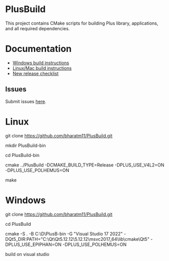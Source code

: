 # PlusBuild
This project contains CMake scripts for building Plus library, applications, and all required dependencies.

# Documentation

- [Windows build instructions](Docs/BuildInstructionsWindows.md)
- [Linux/Mac build instructions](Docs/BuildInstructionsLinux.md)
- [New release checklist](Docs/NewReleaseChecklist.md)

## Issues
Submit issues [here](https://github.com/PlusToolkit/PlusLib/issues).


# Linux
git clone https://github.com/bharatm11/PlusBuild.git

mkdir PlusBuild-bin

cd PlusBuild-bin

cmake ../PlusBuild -DCMAKE_BUILD_TYPE=Release -DPLUS_USE_V4L2=ON -DPLUS_USE_POLHEMUS=ON

make

# Windows
git clone https://github.com/bharatm11/PlusBuild.git

cd PlusBuild

cmake -S . -B C:\D\PlusB-bin -G "Visual Studio 17 2022" -DQt5_DIR:PATH="C:\Qt\Qt5.12.12\5.12.12\msvc2017_64\lib\cmake\Qt5" -DPLUS_USE_EPIPHAN=ON -DPLUS_USE_POLHEMUS=ON

build on visual studio
